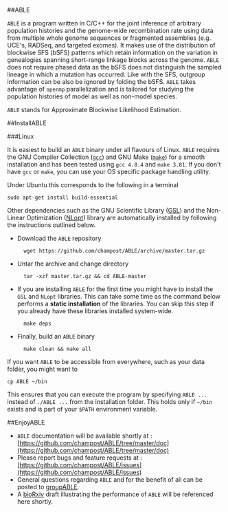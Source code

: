 ##ABLE

`ABLE` is a program written in C/C++ for the joint inference of arbitrary population histories and the genome-wide recombination rate using data from multiple whole genome sequences or fragmented assemblies (e.g. UCE's, RADSeq, and targeted exomes). It makes use of the distribution of blockwise SFS (bSFS) patterns which retain information on the variation in genealogies spanning short-range linkage blocks across the genome. `ABLE` does not require phased data as the bSFS does not distinguish the sampled lineage in which a mutation has occurred. Like with the SFS, outgroup information can be also be ignored by folding the bSFS. `ABLE` takes advantage of `openmp` parallelization and is tailored for studying the population histories of model as well as non-model species.

`ABLE` stands for Approximate Blockwise Likelihood Estimation.

##InstallABLE

###Linux

It is easiest to build an `ABLE` binary under all flavours of Linux. `ABLE` requires the GNU Compiler Collection ([`gcc`](https://gcc.gnu.org/)) 
and GNU Make ([`make`](https://www.gnu.org/software/make/))
for a smooth installation and has been tested using `gcc 4.8.4` and `make 3.81`. If you don't have `gcc` or `make`, you can use your OS specific package handling utility. 

Under Ubuntu this corresponds to the following in a terminal

    sudo apt-get install build-essential


Other dependencies such as the GNU Scientific Library ([GSL](http://www.gnu.org/software/gsl/)) and the Non-Linear Optimization ([NLopt](http://ab-initio.mit.edu/wiki/index.php/NLopt)) library are automatically installed by following the instructions outlined below.

* Download the `ABLE` repository

        wget https://github.com/champost/ABLE/archive/master.tar.gz

* Untar the archive and change directory

        tar -xzf master.tar.gz && cd ABLE-master

* If you are installing `ABLE` for the first time you might have to install the `GSL` and `NLopt` libraries. This can take some time as the command below performs a **static installation** of the libraries. You can skip this step if you already have these libraries installed system-wide.

        make deps

* Finally, build an `ABLE` binary

        make clean && make all

If you want `ABLE` to be accessible from everywhere, such as your data folder, you might want to

    cp ABLE ~/bin

This ensures that you can execute the program by specifying `ABLE ...` instead of `./ABLE ...` from the installation folder. This holds only if `~/bin` exists and is part of your `$PATH` environment variable.

##EnjoyABLE

* `ABLE` documentation will be available shortly at : [https://github.com/champost/ABLE/tree/master/doc](https://github.com/champost/ABLE/tree/master/doc)
* Please report bugs and feature requests at : [https://github.com/champost/ABLE/issues](https://github.com/champost/ABLE/issues)
* General questions regarding `ABLE` and for the benefit of all can be posted to [groupABLE](https://groups.google.com/forum/#!forum/groupable).
* A [bioRxiv](http://biorxiv.org/) draft illustrating the performance of `ABLE` will be referenced here shortly.
